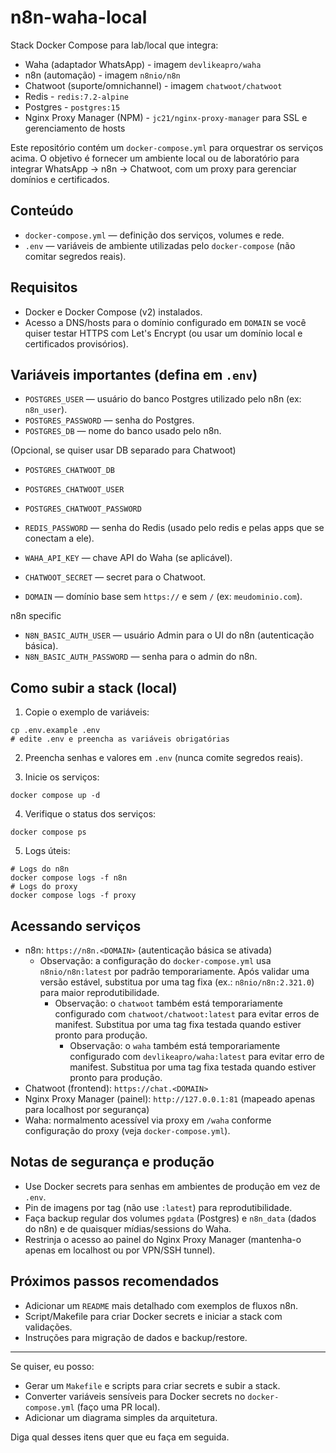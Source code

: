 # n8n-waha-local

Stack Docker Compose para lab/local que integra:

- Waha (adaptador WhatsApp) - imagem `devlikeapro/waha`
- n8n (automação) - imagem `n8nio/n8n`
- Chatwoot (suporte/omnichannel) - imagem `chatwoot/chatwoot`
- Redis - `redis:7.2-alpine`
- Postgres - `postgres:15`
- Nginx Proxy Manager (NPM) - `jc21/nginx-proxy-manager` para SSL e gerenciamento de hosts

Este repositório contém um `docker-compose.yml` para orquestrar os serviços acima. O objetivo é fornecer um ambiente local ou de laboratório para integrar WhatsApp → n8n → Chatwoot, com um proxy para gerenciar domínios e certificados.

## Conteúdo

- `docker-compose.yml` — definição dos serviços, volumes e rede.
- `.env` — variáveis de ambiente utilizadas pelo `docker-compose` (não comitar segredos reais).

## Requisitos

- Docker e Docker Compose (v2) instalados.
- Acesso a DNS/hosts para o domínio configurado em `DOMAIN` se você quiser testar HTTPS com Let's Encrypt (ou usar um domínio local e certificados provisórios).

## Variáveis importantes (defina em `.env`)

- `POSTGRES_USER` — usuário do banco Postgres utilizado pelo n8n (ex: `n8n_user`).
- `POSTGRES_PASSWORD` — senha do Postgres.
- `POSTGRES_DB` — nome do banco usado pelo n8n.

(Opcional, se quiser usar DB separado para Chatwoot)

- `POSTGRES_CHATWOOT_DB`
- `POSTGRES_CHATWOOT_USER`
- `POSTGRES_CHATWOOT_PASSWORD`

- `REDIS_PASSWORD` — senha do Redis (usado pelo redis e pelas apps que se conectam a ele).
- `WAHA_API_KEY` — chave API do Waha (se aplicável).
- `CHATWOOT_SECRET` — secret para o Chatwoot.
- `DOMAIN` — domínio base sem `https://` e sem `/` (ex: `meudominio.com`).

n8n specific

- `N8N_BASIC_AUTH_USER` — usuário Admin para o UI do n8n (autenticação básica).
- `N8N_BASIC_AUTH_PASSWORD` — senha para o admin do n8n.

## Como subir a stack (local)

1. Copie o exemplo de variáveis:

```fish
cp .env.example .env
# edite .env e preencha as variáveis obrigatórias
```

2. Preencha senhas e valores em `.env` (nunca comite segredos reais).

3. Inicie os serviços:

```fish
docker compose up -d
```

4. Verifique o status dos serviços:

```fish
docker compose ps
```

5. Logs úteis:

```fish
# Logs do n8n
docker compose logs -f n8n
# Logs do proxy
docker compose logs -f proxy
```

## Acessando serviços

- n8n: `https://n8n.<DOMAIN>` (autenticação básica se ativada)
	- Observação: a configuração do `docker-compose.yml` usa `n8nio/n8n:latest` por padrão temporariamente. Após validar uma versão estável, substitua por uma tag fixa (ex.: `n8nio/n8n:2.321.0`) para maior reprodutibilidade.
		- Observação: o `chatwoot` também está temporariamente configurado com `chatwoot/chatwoot:latest` para evitar erros de manifest. Substitua por uma tag fixa testada quando estiver pronto para produção.
			- Observação: o `waha` também está temporariamente configurado com `devlikeapro/waha:latest` para evitar erro de manifest. Substitua por uma tag fixa testada quando estiver pronto para produção.
- Chatwoot (frontend): `https://chat.<DOMAIN>`
- Nginx Proxy Manager (painel): `http://127.0.0.1:81` (mapeado apenas para localhost por segurança)
- Waha: normalmento acessível via proxy em `/waha` conforme configuração do proxy (veja `docker-compose.yml`).

## Notas de segurança e produção

- Use Docker secrets para senhas em ambientes de produção em vez de `.env`.
- Pin de imagens por tag (não use `:latest`) para reprodutibilidade.
- Faça backup regular dos volumes `pgdata` (Postgres) e `n8n_data` (dados do n8n) e de quaisquer mídias/sessions do Waha.
- Restrinja o acesso ao painel do Nginx Proxy Manager (mantenha-o apenas em localhost ou por VPN/SSH tunnel).

## Próximos passos recomendados

- Adicionar um `README` mais detalhado com exemplos de fluxos n8n.
- Script/Makefile para criar Docker secrets e iniciar a stack com validações.
- Instruções para migração de dados e backup/restore.

---

Se quiser, eu posso:

- Gerar um `Makefile` e scripts para criar secrets e subir a stack.
- Converter variáveis sensíveis para Docker secrets no `docker-compose.yml` (faço uma PR local).
- Adicionar um diagrama simples da arquitetura.

Diga qual desses itens quer que eu faça em seguida.
